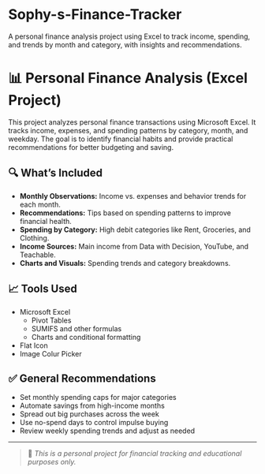 # Sophy-s-Finance-Tracker
A personal finance analysis project using Excel to track income, spending, and trends by month and category, with insights and recommendations.
# 📊 Personal Finance Analysis (Excel Project)

This project analyzes personal finance transactions using Microsoft Excel. It tracks income, expenses, and spending patterns by category, month, and weekday. The goal is to identify financial habits and provide practical recommendations for better budgeting and saving.

## 🔍 What’s Included

- **Monthly Observations:** Income vs. expenses and behavior trends for each month.
- **Recommendations:** Tips based on spending patterns to improve financial health.
- **Spending by Category:** High debit categories like Rent, Groceries, and Clothing.
- **Income Sources:** Main income from Data with Decision, YouTube, and Teachable.
- **Charts and Visuals:** Spending trends and category breakdowns.

## 📈 Tools Used

- Microsoft Excel  
  - Pivot Tables  
  - SUMIFS and other formulas  
  - Charts and conditional formatting
- Flat Icon
- Image Colur Picker


## ✅ General Recommendations

- Set monthly spending caps for major categories
- Automate savings from high-income months
- Spread out big purchases across the week
- Use no-spend days to control impulse buying
- Review weekly spending trends and adjust as needed

---

> 📌 *This is a personal project for financial tracking and educational purposes only.*
